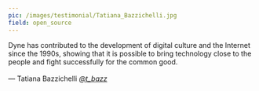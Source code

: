 ```yaml
---
pic: /images/testimonial/Tatiana_Bazzichelli.jpg
field: open_source
---
```

Dyne has contributed to the development of digital culture and the Internet since the 1990s, showing that it is possible to bring technology close to the people and fight successfully for the common good.
<br/>
<br/>
— Tatiana Bazzichelli _[@t_bazz](https://twitter.com/@t_bazz)_
